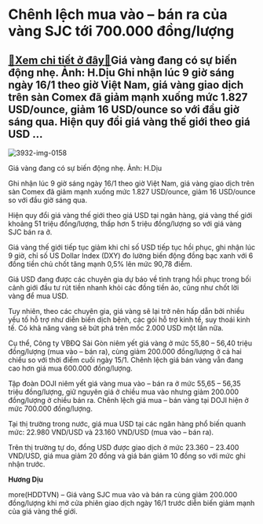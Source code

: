Chênh lệch mua vào – bán ra của vàng SJC tới 700.000 đồng/lượng
===============================================================

[:gift:Xem chi tiết ở đây:gift:](https://hddtvn.com/chenh-lech-mua-vao-ban-ra-cua-vang-sjc-toi-700-000-dong-luong/)Giá vàng đang có sự biến động nhẹ. Ảnh: H.Dịu Ghi nhận lúc 9 giờ sáng ngày 16/1 theo giờ Việt Nam, giá vàng giao dịch trên sàn Comex đã giảm mạnh xuống mức 1.827 USD/ounce, giảm 16 USD/ounce so với đầu giờ sáng qua. Hiện quy đổi giá vàng thế giới theo giá USD …
---------------------------------------------------------------------------------------------------------------------------------------------------------------------------------------------------------------------------------------------------------------------





![3932-img-0158](https://hddtvn.com/wp-content/uploads/2021/01/3932_IMG_0158.jpg "Giá vàng có sự biến động mạnh nhất nhưng lại không tạo ra những cú sốc bất ngờ cho thị trường. Ảnh: H.Dịu")


Giá vàng đang có sự biến động nhẹ. Ảnh: H.Dịu



Ghi nhận lúc 9 giờ sáng ngày 16/1 theo giờ Việt Nam, giá vàng giao dịch trên sàn Comex đã giảm mạnh xuống mức 1.827 USD/ounce, giảm 16 USD/ounce so với đầu giờ sáng qua.


Hiện quy đổi giá vàng thế giới theo giá USD tại ngân hàng, giá vàng thế giới khoảng 51 triệu đồng/lượng, thấp hơn 5 triệu đồng/lượng so với giá vàng SJC bán ra ở.


Giá vàng thế giới tiếp tục giảm khi chỉ số USD tiếp tục hồi phục, ghi nhận lúc 9 giờ, chỉ số US Dollar Index (DXY) đo lường biến động đồng bạc xanh với 6 đồng tiền chủ chốt tăng mạnh 0,5% lên mức 90,78 điểm.


Giá USD đang được các chuyên gia dự báo về tình trạng hồi phục trong bối cảnh giới đầu tư rút tiền nhanh khỏi các đồng tiền ảo, cũng như chốt lời vàng để mua USD.


Tuy nhiên, theo các chuyên gia, giá vàng sẽ lại trở nên hấp dẫn bởi nhiều yếu tố hỗ trợ như diễn biến dịch bệnh, các gói hỗ trợ kinh tế, suy thoái kinh tế. Có khả năng vàng sẽ bứt phá trên mốc 2.000 USD một lần nữa.


Cụ thể, Công ty VBĐQ Sài Gòn niêm yết giá vàng ở mức 55,80 – 56,40 triệu đồng/lượng (mua vào – bán ra), cùng giảm 200.000 đồng/lượng ở cả hai chiều so với thời điểm cuối ngày 15/1. Chênh lệch giá bán vàng vẫn đang cao hơn giá mua 600.000 đồng/lượng.


Tập đoàn DOJI niêm yết giá vàng mua vào – bán ra ở mức 55,65 – 56,35 triệu đồng/lượng, giữ nguyên giá ở chiều mua vào nhưng giảm 200.000 đồng/lượng ở chiều bán ra. Chênh lệch giá mua – bán vàng tại DOJI hiện ở mức 700.000 đồng/lượng.


Tại thị trường trong nước, giá mua USD tại các ngân hàng phổ biến quanh mức: 22.980 VND/USD và 23.160 VND/USD (mua vào – bán ra).


Trên thị trường tự do, đồng USD được giao dịch ở mức 23.360 – 23.400 VND/USD, giá mua giảm 20 đồng và giá bán giảm 10 đồng so với mức ghi nhận trước.




**Hương Dịu**



more(HDDTVN) – Giá vàng SJC mua vào và bán ra cùng giảm 200.000 đồng/lượng khi mở cửa phiên giao dịch ngày 16/1 trước diễn biến giảm mạnh của giá vàng thế giới.

